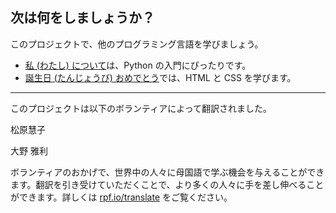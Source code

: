## 次は何をしましょうか？

このプロジェクトで、他のプログラミング言語を学びましょう。

- [私 (わたし) について](https://projects.raspberrypi.org/ja-JP/projects/about-me?utm_source=pathway&utm_medium=whatnext&utm_campaign=projects)は、Python の入門にぴったりです。
- [誕生日 (たんじょうび) おめでとう](https://projects.raspberrypi.org/ja-JP/projects/happy-birthday?utm_source=pathway&utm_medium=whatnext&utm_campaign=projects)では、HTML と CSS を学びます。



***
このプロジェクトは以下のボランティアによって翻訳されました。

松原慧子

大野 雅利

ボランティアのおかげで、世界中の人々に母国語で学ぶ機会を与えることができます。翻訳を引き受けていただくことで、より多くの人々に手を差し伸べることができます。詳しくは [rpf.io/translate](https://rpf.io/translate) をご覧ください。